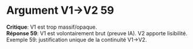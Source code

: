 # Argument V1→V2 59
**Critique**: V1 est trop massif/opaque.  
**Réponse 59**: V1 est volontairement brut (preuve IA). V2 apporte lisibilité.  
Exemple 59: justification unique de la continuité V1→V2.
